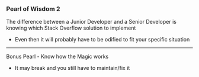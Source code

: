 ### Pearl of Wisdom 2
The difference between a Junior Developer and a Senior Developer is knowing which Stack Overflow solution to implement
- Even then it will probably have to be odified to fit your specific situation
---
Bonus Pearl - Know how the Magic works
- It may break and you still have to maintain/fix it